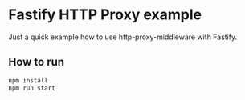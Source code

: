 # Fastify HTTP Proxy example

Just a quick example how to use http-proxy-middleware with Fastify.

## How to run

```bash
npm install
npm run start
```
